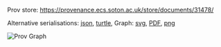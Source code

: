 
Prov store: https://provenance.ecs.soton.ac.uk/store/documents/31478/
	
Alternative serialisations: [json](https://provenance.ecs.soton.ac.uk/store/documents/31478.json), [turtle](https://provenance.ecs.soton.ac.uk/store/documents/31478.ttl), 
Graph: [svg](https://provenance.ecs.soton.ac.uk/store/documents/31478.svg), [PDF](https://provenance.ecs.soton.ac.uk/store/documents/31478.pdf), [png](https://provenance.ecs.soton.ac.uk/store/documents/31478.png)

![Prov Graph](https://provenance.ecs.soton.ac.uk/store/documents/31478.png)

		